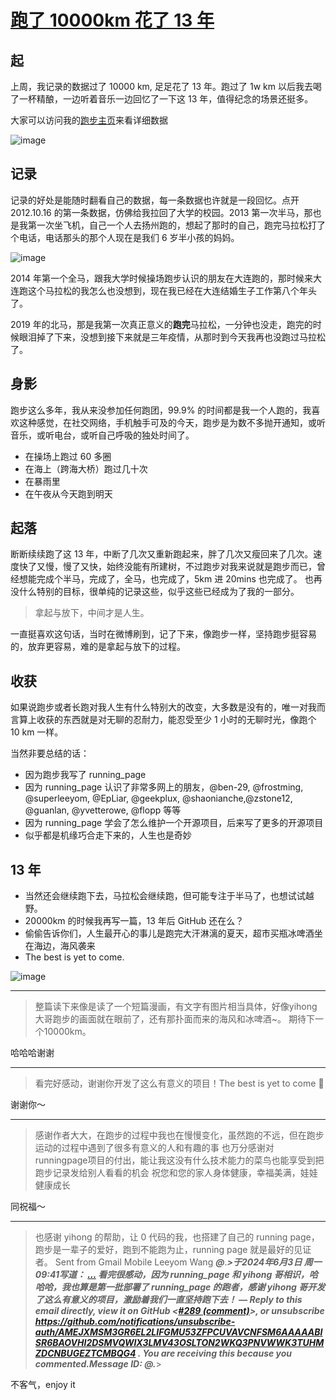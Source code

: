 # [跑了 10000km 花了 13 年](https://github.com/yihong0618/gitblog/issues/289)

## 起
上周，我记录的数据过了 10000 km, 足足花了 13 年。跑过了 1w km 以后我去喝了一杯精酿，一边听着音乐一边回忆了一下这 13 年，值得纪念的场景还挺多。

大家可以访问我的[跑步主页](https://yihong.run/)来看详细数据

![image](https://github.com/yihong0618/gitblog/assets/15976103/e67203fe-eacb-4d38-85c5-c1f24ed720ae)

## 记录
记录的好处是能随时翻看自己的数据，每一条数据也许就是一段回忆。点开 2012.10.16 的第一条数据，仿佛给我拉回了大学的校园。2013 第一次半马，那也是我第一次坐飞机，自己一个人去扬州跑的，想起了那时的自己，跑完马拉松打了个电话，电话那头的那个人现在是我们 6 岁半小孩的妈妈。

![image](https://github.com/yihong0618/gitblog/assets/15976103/db753214-422e-486c-a28d-5a7693ab9bc1)

2014 年第一个全马，跟我大学时候操场跑步认识的朋友在大连跑的，那时候来大连跑这个马拉松的我怎么也没想到，现在我已经在大连结婚生子工作第八个年头了。

2019 年的北马，那是我第一次真正意义的**跑完**马拉松，一分钟也没走，跑完的时候眼泪掉了下来，没想到接下来就是三年疫情，从那时到今天我再也没跑过马拉松了。

## 身影

跑步这么多年，我从来没参加任何跑团，99.9% 的时间都是我一个人跑的，我喜欢这种感觉，在社交网络，手机触手可及的今天，跑步是为数不多抛开通知，或听音乐，或听电台，或听自己呼吸的独处时间了。

- 在操场上跑过 60 多圈
- 在海上（跨海大桥）跑过几十次
- 在暴雨里
- 在午夜从今天跑到明天

## 起落

断断续续跑了这 13 年，中断了几次又重新跑起来，胖了几次又瘦回来了几次。速度快了又慢，慢了又快，始终没能有所建树，不过跑步对我来说就是跑步而已，曾经想能完成个半马，完成了，全马，也完成了，5km 进 20mins 也完成了。
也再没什么特别的目标，很单纯的记录这些，似乎这些已经成为了我的一部分。

> 拿起与放下，中间才是人生。

一直挺喜欢这句话，当时在微博刷到，记了下来，像跑步一样，坚持跑步挺容易的，放弃更容易，难的是拿起与放下的过程。

## 收获

如果说跑步或者长跑对我人生有什么特别大的改变，大多数是没有的，唯一对我而言算上收获的东西就是对无聊的忍耐力，能忍受至少 1 小时的无聊时光，像跑个 10 km 一样。

当然非要总结的话：

- 因为跑步我写了 running_page
- 因为 running_page 认识了非常多网上的朋友，@ben-29, @frostming,  @superleeyom, @EpLiar, @geekplux, @shaonianche,@zstone12, @guanlan, @yvetterowe, @flopp 等等
- 因为 running_page 学会了怎么维护一个开源项目，后来写了更多的开源项目
- 似乎都是机缘巧合走下来的，人生也是奇妙

## 13 年

- 当然还会继续跑下去，马拉松会继续跑，但可能专注于半马了，也想试试越野。
- 20000km 的时候我再写一篇，13 年后 GitHub 还在么？
- 偷偷告诉你们，人生最开心的事儿是跑完大汗淋漓的夏天，超市买瓶冰啤酒坐在海边，海风袭来
- The best is yet to come.

![image](https://github.com/yihong0618/gitblog/assets/15976103/7ff9e7d9-b2bf-4454-b722-956e5abaa3b8)


---

> 整篇读下来像是读了一个短篇漫画，有文字有图片相当具体，好像yihong大哥跑步的画面就在眼前了，还有那扑面而来的海风和冰啤酒~。 期待下一个10000km。

哈哈哈谢谢

---

> 看完好感动，谢谢你开发了这么有意义的项目！The best is yet to come 💖

谢谢你～

---

> 感谢作者大大，在跑步的过程中我也在慢慢变化，虽然跑的不远，但在跑步 运动的过程中遇到了很多有意义的人和有趣的事 也万分感谢对runningpage项目的付出，能让我这没有什么技术能力的菜鸟也能享受到把跑步记录发给别人看看的机会 祝您和您的家人身体健康，幸福美满，娃娃健康成长

同祝福～

---

> 也感谢 yihong 的帮助，让 0 代码的我，也搭建了自己的 running page，跑步是一辈子的爱好，跑到不能跑为止，running page 就是最好的见证者。 Sent from Gmail Mobile Leeyom Wang ***@***.***>于2024年6月3日 周一09:41写道：
> […](#)
> 看完很感动，因为 running_page 和 yihong 哥相识，哈哈哈，我也算是第一批部署了 running_page 的跑者，感谢 yihong 哥开发了这么有意义的项目，激励着我们一直坚持跑下去！ — Reply to this email directly, view it on GitHub <[#289 (comment)](https://github.com/yihong0618/gitblog/issues/289#issuecomment-2144131007)>, or unsubscribe <https://github.com/notifications/unsubscribe-auth/AMEJXMSM3GR6EL2LIFGMU53ZFPCUVAVCNFSM6AAAAABISR6BAOVHI2DSMVQWIX3LMV43OSLTON2WKQ3PNVWWK3TUHMZDCNBUGEZTCMBQG4> . You are receiving this because you commented.Message ID: ***@***.***>

不客气，enjoy it